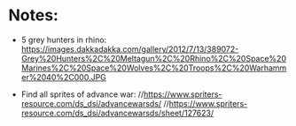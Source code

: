 # Notes:

- 5 grey hunters in rhino:
  https://images.dakkadakka.com/gallery/2012/7/13/389072-Grey%20Hunters%2C%20Meltagun%2C%20Rhino%2C%20Space%20Marines%2C%20Space%20Wolves%2C%20Troops%2C%20Warhammer%2040%2C000.JPG

- Find all sprites of advance war:
  //https://www.spriters-resource.com/ds_dsi/advancewarsds/
  //https://www.spriters-resource.com/ds_dsi/advancewarsds/sheet/127623/
